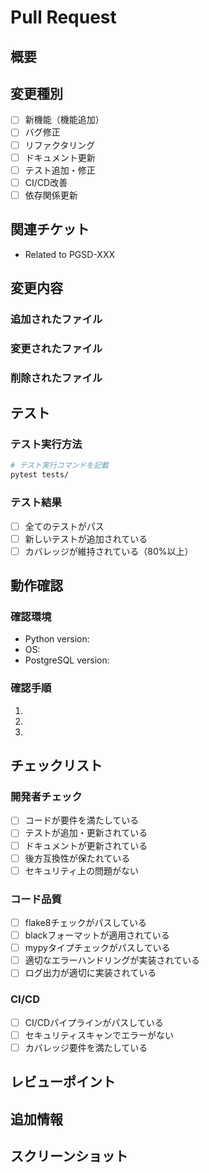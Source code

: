 # Pull Request

## 概要
<!-- 変更内容の簡潔な説明 -->

## 変更種別
- [ ] 新機能（機能追加）
- [ ] バグ修正
- [ ] リファクタリング
- [ ] ドキュメント更新
- [ ] テスト追加・修正
- [ ] CI/CD改善
- [ ] 依存関係更新

## 関連チケット
<!-- 関連するチケット番号を記載 -->
- Related to PGSD-XXX

## 変更内容
<!-- 主要な変更点を詳しく説明 -->

### 追加されたファイル
<!-- 新規追加されたファイルのリスト -->

### 変更されたファイル
<!-- 既存ファイルの主要な変更点 -->

### 削除されたファイル
<!-- 削除されたファイルがある場合 -->

## テスト
<!-- テスト方法と結果 -->

### テスト実行方法
```bash
# テスト実行コマンドを記載
pytest tests/
```

### テスト結果
- [ ] 全てのテストがパス
- [ ] 新しいテストが追加されている
- [ ] カバレッジが維持されている（80%以上）

## 動作確認
<!-- 動作確認方法と結果 -->

### 確認環境
- Python version: 
- OS: 
- PostgreSQL version: 

### 確認手順
1. 
2. 
3. 

## チェックリスト

### 開発者チェック
- [ ] コードが要件を満たしている
- [ ] テストが追加・更新されている
- [ ] ドキュメントが更新されている
- [ ] 後方互換性が保たれている
- [ ] セキュリティ上の問題がない

### コード品質
- [ ] flake8チェックがパスしている
- [ ] blackフォーマットが適用されている
- [ ] mypyタイプチェックがパスしている
- [ ] 適切なエラーハンドリングが実装されている
- [ ] ログ出力が適切に実装されている

### CI/CD
- [ ] CI/CDパイプラインがパスしている
- [ ] セキュリティスキャンでエラーがない
- [ ] カバレッジ要件を満たしている

## レビューポイント
<!-- レビューで特に注意して見てほしい点 -->

## 追加情報
<!-- その他、レビュアーに伝えたい情報 -->

## スクリーンショット
<!-- 必要に応じてスクリーンショットを添付 -->